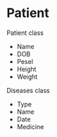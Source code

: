 # Patient
Patient class
- Name
- DOB
- Pesel
- Height
- Weight

Diseases class
- Type
- Name
- Date
- Medicine
